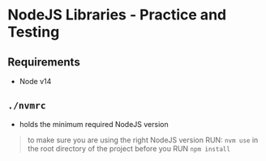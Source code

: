 # NodeJS Libraries - Practice and Testing

## Requirements
* Node v14

## `./nvmrc`
- holds the minimum required NodeJS version
> to make sure you are using the right NodeJS version RUN: `nvm use` in the root directory of the project before you RUN `npm install`